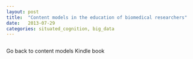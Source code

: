 ```yaml
---
layout: post
title:  "Content models in the education of biomedical researchers"
date:   2013-07-29
categories: situated_cognition, big_data
---
```


![]()

Go back to content models Kindle book